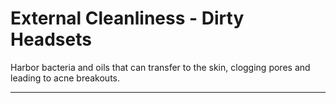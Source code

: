 # External Cleanliness - Dirty Headsets

Harbor bacteria and oils that can transfer to the skin, clogging pores and leading to acne breakouts.

---

